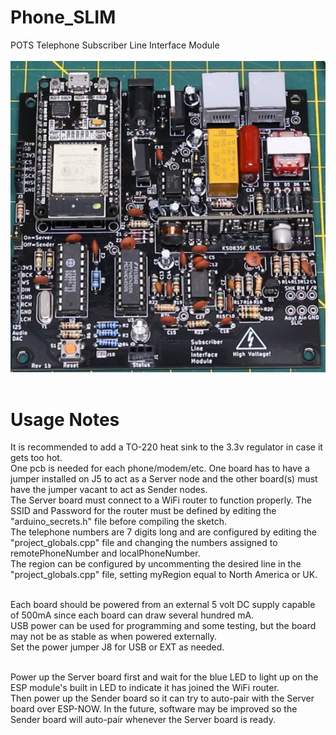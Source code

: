 # Phone_SLIM
POTS Telephone Subscriber Line Interface Module
<br><br>![PCB](Assembled_PCB.jpg)<BR><BR>
# Usage Notes
It is recommended to add a TO-220 heat sink to the 3.3v regulator in case it gets too hot.<br>
One pcb is needed for each phone/modem/etc.  One board has to have a jumper installed on J5 to act as a Server node and the other board(s) must have the jumper vacant to act as Sender nodes.<br>
The Server board must connect to a WiFi router to function properly.  The SSID and Password for the router must be defined by editing the "arduino_secrets.h" file before compiling the sketch.<br>
The telephone numbers are 7 digits long and are configured by editing the "project_globals.cpp" file and changing the numbers assigned to remotePhoneNumber and localPhoneNumber.<br>
The region can be configured by uncommenting the desired line in the "project_globals.cpp" file, setting myRegion equal to North America or UK.<br><BR>

Each board should be powered from an external 5 volt DC supply capable of 500mA since each board can draw several hundred mA.<BR>
USB power can be used for programming and some testing, but the board may not be as stable as when powered externally.<BR>
Set the power jumper J8 for USB or EXT as needed.<BR><BR>

Power up the Server board first and wait for the blue LED to light up on the ESP module's built in LED to indicate it has joined the WiFi router.<br>
Then power up the Sender board so it can try to auto-pair with the Server board over ESP-NOW.  In the future, software may be improved so the Sender board will auto-pair whenever the Server board is ready.
